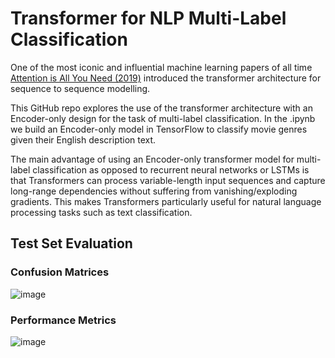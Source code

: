 # Transformer for NLP Multi-Label Classification
One of the most iconic and influential machine learning papers of all time [Attention is All You Need (2019)](https://arxiv.org/abs/1706.03762) introduced the transformer architecture for sequence to sequence modelling.

This GitHub repo explores the use of the transformer architecture with an Encoder-only design for the task of multi-label classification. In the .ipynb we build an Encoder-only model in TensorFlow to classify movie genres given their English description text. 

The main advantage of using an Encoder-only transformer model for multi-label classification as opposed to recurrent neural networks or LSTMs is that Transformers can process variable-length input sequences and capture long-range dependencies without suffering from vanishing/exploding gradients. This makes Transformers particularly useful for natural language processing tasks such as text classification. 

## Test Set Evaluation

### Confusion Matrices
![image](https://user-images.githubusercontent.com/79708390/230681669-9ff6507a-9842-4fc7-a20c-294a87d2316c.png)

### Performance Metrics
![image](https://user-images.githubusercontent.com/79708390/230681654-d9d698e0-64c4-45af-b25a-07fb3b472156.png)
